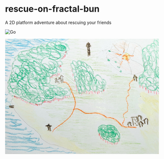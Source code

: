 # rescue-on-fractal-bun
A 2D platform adventure about rescuing your friends


![Go](https://github.com/objarni/rescue-on-fractal-bun/workflows/Go/badge.svg?branch=main&event=push)

![](assets/TMap.png)
